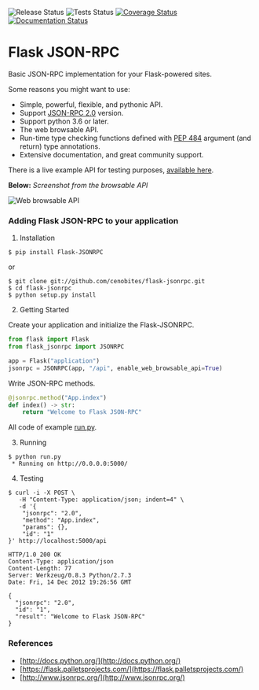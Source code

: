 ![Release Status](https://github.com/cenobites/flask-jsonrpc/actions/workflows/release/badge.svg)
![Tests Status](https://github.com/cenobites/flask-jsonrpc/actions/workflows/tests/badge.svg?branch=master)
[![Coverage Status](https://coveralls.io/repos/github/cenobites/flask-jsonrpc/badge.svg?branch=master)](https://coveralls.io/github/cenobites/flask-jsonrpc?branch=master)
[![Documentation Status](https://readthedocs.org/projects/flask-jsonrpc/badge/?version=latest)](https://flask-jsonrpc.readthedocs.io/en/latest/?badge=latest)
# Flask JSON-RPC

Basic JSON-RPC implementation for your Flask-powered sites.

Some reasons you might want to use:

* Simple, powerful, flexible, and pythonic API.
* Support [JSON-RPC 2.0](https://www.jsonrpc.org/specification "JSON-RPC 2.0") version.
* Support python 3.6 or later.
* The web browsable API.
* Run-time type checking functions defined with [PEP 484](https://www.python.org/dev/peps/pep-0484/ "PEP 484") argument (and return) type annotations.
* Extensive documentation, and great community support.

There is a live example API for testing purposes, [available here](http://flask-jsonrpc.herokuapp.com/api/browse "Web browsable API").

**Below:** *Screenshot from the browsable API*

![Web browsable API](https://f.cloud.github.com/assets/298350/1575590/203c595a-5150-11e3-99a0-4a6fd9bcbe52.png "Web browsable API")

### Adding Flask JSON-RPC to your application

1. Installation

```console
$ pip install Flask-JSONRPC
```

or

```console
$ git clone git://github.com/cenobites/flask-jsonrpc.git
$ cd flask-jsonrpc
$ python setup.py install
```


2. Getting Started

Create your application and initialize the Flask-JSONRPC.

```python
from flask import Flask
from flask_jsonrpc import JSONRPC

app = Flask("application")
jsonrpc = JSONRPC(app, "/api", enable_web_browsable_api=True)
```

Write JSON-RPC methods.

```python
@jsonrpc.method("App.index")
def index() -> str:
    return "Welcome to Flask JSON-RPC"
```

All code of example [run.py](https://github.com/cenobites/flask-jsonrpc/blob/master/run.py).


3. Running

```console
$ python run.py
 * Running on http://0.0.0.0:5000/
```

4. Testing

```console
$ curl -i -X POST \
   -H "Content-Type: application/json; indent=4" \
   -d '{
    "jsonrpc": "2.0",
    "method": "App.index",
    "params": {},
    "id": "1"
}' http://localhost:5000/api

HTTP/1.0 200 OK
Content-Type: application/json
Content-Length: 77
Server: Werkzeug/0.8.3 Python/2.7.3
Date: Fri, 14 Dec 2012 19:26:56 GMT

{
  "jsonrpc": "2.0",
  "id": "1",
  "result": "Welcome to Flask JSON-RPC"
}
```


### References

* [http://docs.python.org/](http://docs.python.org/)
* [https://flask.palletsprojects.com/](https://flask.palletsprojects.com/)
* [http://www.jsonrpc.org/](http://www.jsonrpc.org/)
